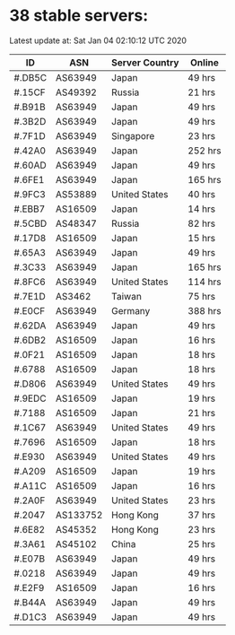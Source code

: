 # 38 stable servers:

Latest update at: Sat Jan 04 02:10:12 UTC 2020

| ID | ASN | Server Country | Online |
| -- | --- | -------------- | ------ |
| #.DB5C | AS63949 | Japan | 49 hrs |
| #.15CF | AS49392 | Russia | 21 hrs |
| #.B91B | AS63949 | Japan | 49 hrs |
| #.3B2D | AS63949 | Japan | 49 hrs |
| #.7F1D | AS63949 | Singapore | 23 hrs |
| #.42A0 | AS63949 | Japan | 252 hrs |
| #.60AD | AS63949 | Japan | 49 hrs |
| #.6FE1 | AS63949 | Japan | 165 hrs |
| #.9FC3 | AS53889 | United States | 40 hrs |
| #.EBB7 | AS16509 | Japan | 14 hrs |
| #.5CBD | AS48347 | Russia | 82 hrs |
| #.17D8 | AS16509 | Japan | 15 hrs |
| #.65A3 | AS63949 | Japan | 49 hrs |
| #.3C33 | AS63949 | Japan | 165 hrs |
| #.8FC6 | AS63949 | United States | 114 hrs |
| #.7E1D | AS3462 | Taiwan | 75 hrs |
| #.E0CF | AS63949 | Germany | 388 hrs |
| #.62DA | AS63949 | Japan | 49 hrs |
| #.6DB2 | AS16509 | Japan | 16 hrs |
| #.0F21 | AS16509 | Japan | 18 hrs |
| #.6788 | AS16509 | Japan | 18 hrs |
| #.D806 | AS63949 | United States | 49 hrs |
| #.9EDC | AS16509 | Japan | 19 hrs |
| #.7188 | AS16509 | Japan | 21 hrs |
| #.1C67 | AS63949 | United States | 49 hrs |
| #.7696 | AS16509 | Japan | 18 hrs |
| #.E930 | AS63949 | United States | 49 hrs |
| #.A209 | AS16509 | Japan | 19 hrs |
| #.A11C | AS16509 | Japan | 16 hrs |
| #.2A0F | AS63949 | United States | 23 hrs |
| #.2047 | AS133752 | Hong Kong | 37 hrs |
| #.6E82 | AS45352 | Hong Kong | 23 hrs |
| #.3A61 | AS45102 | China | 25 hrs |
| #.E07B | AS63949 | Japan | 49 hrs |
| #.0218 | AS63949 | Japan | 49 hrs |
| #.E2F9 | AS16509 | Japan | 16 hrs |
| #.B44A | AS63949 | Japan | 49 hrs |
| #.D1C3 | AS63949 | Japan | 49 hrs |

